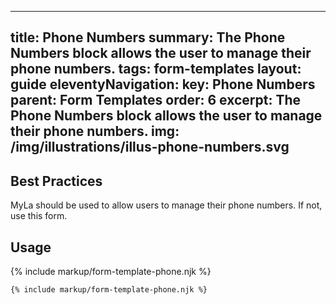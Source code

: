 ﻿
---
title: Phone Numbers
summary: The Phone Numbers block allows the user to manage their phone numbers.
tags: form-templates
layout: guide
eleventyNavigation:
  key: Phone Numbers
  parent: Form Templates
  order: 6
  excerpt: The Phone Numbers block allows the user to manage their phone numbers.
  img: /img/illustrations/illus-phone-numbers.svg
---

## Best Practices

MyLa should be used to allow users to manage their phone numbers. If not, use this form.

## Usage

{% include markup/form-template-phone.njk %}

``` html
{% include markup/form-template-phone.njk %}
```
